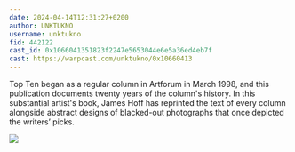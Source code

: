 ```yaml
---
date: 2024-04-14T12:31:27+0200
author: UNKTUKNO
username: unktukno
fid: 442122
cast_id: 0x1066041351823f2247e5653044e6e5a36ed4eb7f
cast: https://warpcast.com/unktukno/0x10660413
---
```

Top Ten began as a regular column in Artforum in March 1998, and this publication documents twenty years of the column's history. In this substantial artist's book, James Hoff has reprinted the text of every column alongside abstract designs of blacked-out photographs that once depicted the writers’ picks.  

![](https://imagedelivery.net/BXluQx4ige9GuW0Ia56BHw/05d6e9bf-7cf9-40b6-4ff2-a98507c0d800/original)